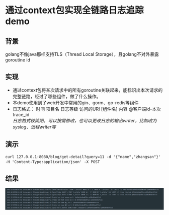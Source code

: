 # 通过context包实现全链路日志追踪demo
## 背景
golang不像java那样支持TLS（Thread Local Storage），且golang不对外暴露goroutine id
## 实现
- 通过context包将某次请求中的所有goroutine关联起来，能标识出本次请求的完整链路，经过了哪些组件，做了什么操作。  
- 本demo使用到了web开发中常用的gin、gorm、go-redis等组件  
- 日志格式： 时间 项目名 日志等级 访问的URI [组件名] 内容  @客户端id-本次trace_id  
*日志格式较简陋，可以按需修改，也可以更改日志的输出writer，比如改为syslog、远程writer等*

## 演示
```
curl 127.0.0.1:8080/blog/get-detail?query=11 -d '{"name","zhangsan"}' -H 'Content-Type:application/json' -X POST
```

## 结果
![result](./img.png)
